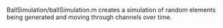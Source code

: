 BallSimulation/ballSimulation.m creates a simulation of random elements being generated and moving through channels over time.
